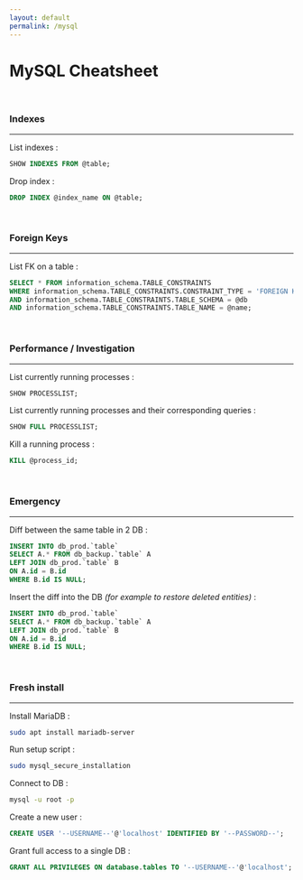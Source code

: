 ```yaml
---
layout: default
permalink: /mysql
---
```


# MySQL Cheatsheet






<br>

### Indexes

<hr>

List indexes :
```sql
SHOW INDEXES FROM @table;
```

Drop index :
```sql
DROP INDEX @index_name ON @table;
```





<br>

### Foreign Keys

<hr>

List FK on a table :
```sql
SELECT * FROM information_schema.TABLE_CONSTRAINTS 
WHERE information_schema.TABLE_CONSTRAINTS.CONSTRAINT_TYPE = 'FOREIGN KEY' 
AND information_schema.TABLE_CONSTRAINTS.TABLE_SCHEMA = @db
AND information_schema.TABLE_CONSTRAINTS.TABLE_NAME = @name;
```





<br>

### Performance / Investigation

<hr>

List currently running processes : 
```sql
SHOW PROCESSLIST;
```

List currently running processes and their corresponding queries :
```sql
SHOW FULL PROCESSLIST;
```

Kill a running process :
```sql
KILL @process_id;
```





<br>

### Emergency

<hr>

Diff between the same table in 2 DB :
```sql
INSERT INTO db_prod.`table`
SELECT A.* FROM db_backup.`table` A
LEFT JOIN db_prod.`table` B
ON A.id = B.id
WHERE B.id IS NULL;
```

Insert the diff into the DB *(for example to restore deleted entities)* :
```sql
INSERT INTO db_prod.`table`
SELECT A.* FROM db_backup.`table` A
LEFT JOIN db_prod.`table` B
ON A.id = B.id
WHERE B.id IS NULL;
```





<br>

### Fresh install

<hr>

Install MariaDB :
```bash
sudo apt install mariadb-server
```

Run setup script :
```bash
sudo mysql_secure_installation
```

Connect to DB :
```bash
mysql -u root -p
```

Create a new user :
```sql
CREATE USER '--USERNAME--'@'localhost' IDENTIFIED BY '--PASSWORD--';
```

Grant full access to a single DB :
```sql
GRANT ALL PRIVILEGES ON database.tables TO '--USERNAME--'@'localhost'; -- Replace 'database' and 'tables'
```